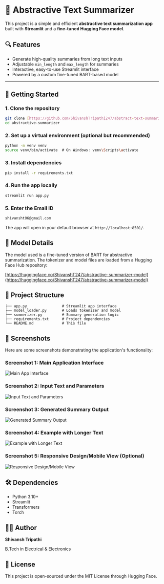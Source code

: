 # 📝 Abstractive Text Summarizer

This project is a simple and efficient **abstractive text summarization app** built with **Streamlit** and a **fine-tuned Hugging Face model**.

## 🔍 Features

* Generate high-quality summaries from long text inputs
* Adjustable `min_length` and `max_length` for summaries
* Interactive, easy-to-use Streamlit interface
* Powered by a custom fine-tuned BART-based model

---

## 🚀 Getting Started

### 1. Clone the repository

```bash
git clone [https://github.com/ShivanshTripathi247/abstract-text-summarizer](https://github.com/ShivanshTripathi247/abstract-text-summarizer)
cd abstractive-summarizer
```

### 2. Set up a virtual environment (optional but recommended)

```bash
python -m venv venv
source venv/bin/activate  # On Windows: venv\Scripts\activate
```

### 3. Install dependencies

```bash
pip install -r requirements.txt
```

### 4. Run the app locally

```bash
streamlit run app.py
```

### 5. Enter the Email ID

```bash
shivansht06@gmail.com
```

The app will open in your default browser at `http://localhost:8501/`.

## 🧠 Model Details

The model used is a fine-tuned version of BART for abstractive summarization.
The tokenizer and model files are loaded from a Hugging Face Hub repository:

[https://huggingface.co/ShivanshT247/abstractive-summarizer-model](https://huggingface.co/ShivanshT247/abstractive-summarizer-model)

## 📁 Project Structure

```
├── app.py                # Streamlit app interface
├── model_loader.py       # Loads tokenizer and model
├── summerizer.py         # Summary generation logic
├── requirements.txt      # Project dependencies
└── README.md             # This file
```

## 📸 Screenshots

Here are some screenshots demonstrating the application's functionality:

### Screenshot 1: Main Application Interface
![Main App Interface](https://placehold.co/800x450/cccccc/333333?text=Screenshot+1%0AMain+Interface)

### Screenshot 2: Input Text and Parameters
![Input Text and Parameters](https://placehold.co/800x450/cccccc/333333?text=Screenshot+2%0AInput+Text+and+Parameters)

### Screenshot 3: Generated Summary Output
![Generated Summary Output](https://placehold.co/800x450/cccccc/333333?text=Screenshot+3%0AGenerated+Summary)

### Screenshot 4: Example with Longer Text
![Example with Longer Text](https://placehold.co/800x450/cccccc/333333?text=Screenshot+4%0ALonger+Text+Example)

### Screenshot 5: Responsive Design/Mobile View (Optional)
![Responsive Design/Mobile View](https://placehold.co/800x450/cccccc/333333?text=Screenshot+5%0AResponsive+View)

## 🛠️ Dependencies

* Python 3.10+
* Streamlit
* Transformers
* Torch

## 🙋‍♂️ Author

**Shivansh Tripathi**

B.Tech in Electrical & Electronics


## 📄 License

This project is open-sourced under the MIT License through Hugging Face.
